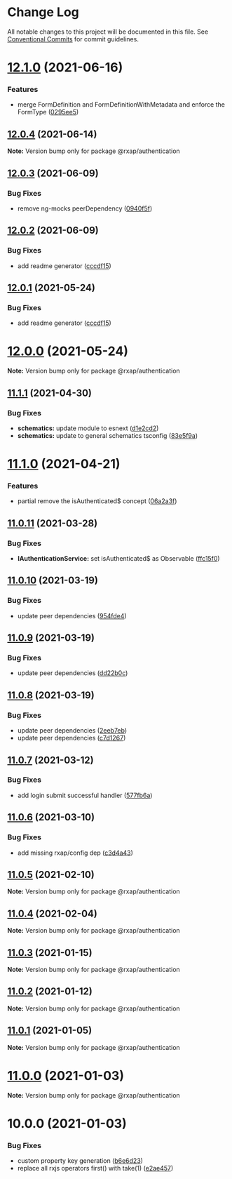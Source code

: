 # Change Log

All notable changes to this project will be documented in this file.
See [Conventional Commits](https://conventionalcommits.org) for commit guidelines.

# [12.1.0](https://gitlab.com/rxap/packages/compare/@rxap/authentication@12.0.4...@rxap/authentication@12.1.0) (2021-06-16)


### Features

* merge FormDefinition and FormDefinitionWithMetadata and enforce the FormType ([0295ee5](https://gitlab.com/rxap/packages/commit/0295ee5b9ed221101652c5e52b1108d5a9bd3051))





## [12.0.4](https://gitlab.com/rxap/packages/compare/@rxap/authentication@12.0.3...@rxap/authentication@12.0.4) (2021-06-14)

**Note:** Version bump only for package @rxap/authentication





## [12.0.3](https://gitlab.com/rxap/packages/compare/@rxap/authentication@12.0.2...@rxap/authentication@12.0.3) (2021-06-09)


### Bug Fixes

* remove ng-mocks peerDependency ([0940f5f](https://gitlab.com/rxap/packages/commit/0940f5f9a79d07c3ad82d7cf6ae17aeb28b23158))





## [12.0.2](https://gitlab.com/rxap/packages/compare/@rxap/authentication@11.1.2...@rxap/authentication@12.0.2) (2021-06-09)


### Bug Fixes

* add readme generator ([cccdf15](https://gitlab.com/rxap/packages/commit/cccdf155b83de02f45feb20ef6cc28531690d3cb))





## [12.0.1](https://gitlab.com/rxap/packages/compare/@rxap/authentication@12.0.0...@rxap/authentication@12.0.1) (2021-05-24)


### Bug Fixes

* add readme generator ([cccdf15](https://gitlab.com/rxap/packages/commit/cccdf155b83de02f45feb20ef6cc28531690d3cb))





# [12.0.0](https://gitlab.com/rxap/packages/compare/@rxap/authentication@11.1.1...@rxap/authentication@12.0.0) (2021-05-24)

**Note:** Version bump only for package @rxap/authentication





## [11.1.1](https://gitlab.com/rxap/packages/compare/@rxap/authentication@11.1.0...@rxap/authentication@11.1.1) (2021-04-30)


### Bug Fixes

* **schematics:** update module to esnext ([d1e2cd2](https://gitlab.com/rxap/packages/commit/d1e2cd252f3866471935131187b3acaefe2cca82))
* **schematics:** update to general schematics tsconfig ([83e5f9a](https://gitlab.com/rxap/packages/commit/83e5f9a0cf1810686a503425d87a5e4ae30b8c84))





# [11.1.0](https://gitlab.com/rxap/packages/compare/@rxap/authentication@11.0.11...@rxap/authentication@11.1.0) (2021-04-21)


### Features

* partial remove the isAuthenticated$ concept ([06a2a3f](https://gitlab.com/rxap/packages/commit/06a2a3f3481f93cc51671c8f202bb58b2381df09))





## [11.0.11](https://gitlab.com/rxap/packages/compare/@rxap/authentication@11.0.10...@rxap/authentication@11.0.11) (2021-03-28)


### Bug Fixes

* **IAuthenticationService:** set isAuthenticated$ as Observable ([ffc15f0](https://gitlab.com/rxap/packages/commit/ffc15f06cc666df3f19e2da87134afd0bce53a26))





## [11.0.10](https://gitlab.com/rxap/packages/compare/@rxap/authentication@11.0.9...@rxap/authentication@11.0.10) (2021-03-19)


### Bug Fixes

* update peer dependencies ([954fde4](https://gitlab.com/rxap/packages/commit/954fde47836ff0c1f25a77c33ff871ddc7685b6c))





## [11.0.9](https://gitlab.com/rxap/packages/compare/@rxap/authentication@11.0.8...@rxap/authentication@11.0.9) (2021-03-19)


### Bug Fixes

* update peer dependencies ([dd22b0c](https://gitlab.com/rxap/packages/commit/dd22b0ce053bc266c7aea659a2faf3be39f424e7))





## [11.0.8](https://gitlab.com/rxap/packages/compare/@rxap/authentication@11.0.7...@rxap/authentication@11.0.8) (2021-03-19)


### Bug Fixes

* update peer dependencies ([2eeb7eb](https://gitlab.com/rxap/packages/commit/2eeb7eb85eedd6d610e855dc1724c7153cf01fd0))
* update peer dependencies ([c7d1267](https://gitlab.com/rxap/packages/commit/c7d12671f3efc198985cddee92caa2558e74b023))





## [11.0.7](https://gitlab.com/rxap/packages/compare/@rxap/authentication@11.0.6...@rxap/authentication@11.0.7) (2021-03-12)


### Bug Fixes

* add login submit successful handler ([577fb6a](https://gitlab.com/rxap/packages/commit/577fb6a663d658061a78f0e96ec532a8345115e1))





## [11.0.6](https://gitlab.com/rxap/packages/compare/@rxap/authentication@11.0.5...@rxap/authentication@11.0.6) (2021-03-10)


### Bug Fixes

* add missing rxap/config dep ([c3d4a43](https://gitlab.com/rxap/packages/commit/c3d4a43aaa0ba06ca438b551dc4165ffb400879d))





## [11.0.5](https://gitlab.com/rxap/packages/compare/@rxap/authentication@10.2.0...@rxap/authentication@11.0.5) (2021-02-10)

**Note:** Version bump only for package @rxap/authentication





## [11.0.4](https://gitlab.com/rxap/packages/compare/@rxap/authentication@11.0.3...@rxap/authentication@11.0.4) (2021-02-04)

**Note:** Version bump only for package @rxap/authentication





## [11.0.3](https://gitlab.com/rxap/packages/compare/@rxap/authentication@11.0.2...@rxap/authentication@11.0.3) (2021-01-15)

**Note:** Version bump only for package @rxap/authentication





## [11.0.2](https://gitlab.com/rxap/packages/compare/@rxap/authentication@11.0.1...@rxap/authentication@11.0.2) (2021-01-12)

**Note:** Version bump only for package @rxap/authentication





## [11.0.1](https://gitlab.com/rxap/packages/compare/@rxap/authentication@11.0.0...@rxap/authentication@11.0.1) (2021-01-05)

**Note:** Version bump only for package @rxap/authentication





# [11.0.0](https://gitlab.com/rxap/packages/compare/@rxap/authentication@10.0.0...@rxap/authentication@11.0.0) (2021-01-03)

**Note:** Version bump only for package @rxap/authentication





# 10.0.0 (2021-01-03)


### Bug Fixes

* custom property key generation ([b6e6d23](https://gitlab.com/rxap/packages/commit/b6e6d23215f0b35e0de2d35003b186a3d435b8e4))
* replace all rxjs operators first() with take(1) ([e2ae457](https://gitlab.com/rxap/packages/commit/e2ae45771c8b01f30fc1a00f962e067d610296b7))
